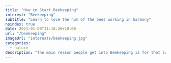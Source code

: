 ```yaml
---
title: "How to Start Beekeeping"
interest: "Beekeeping"
subtitle: "Learn to love the hum of the bees working in harmony"
noindex: true
date: 2021-01-08T11:10:26+10:00
url: "/beekeeping"
imageUrl: "interests/beekeeping.jpg"
categories:
  - nature
description: "The main reason people get into Beekeeping is for that sweet golden honey and the versatile bees' wax left behind. But there are plenty of other reasons why you should consider taking up Beekeeping. They will pollinate flowers in your nearby gardens, giving them a boost of vitality. As long as you have adequate safety equipment, Beekeeping can also be a fantastic family activity that will fascinate children."
---
```

